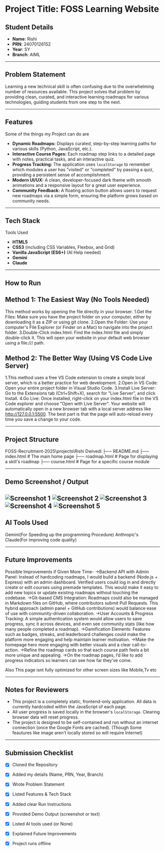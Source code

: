 # Project Title: FOSS Learning Website

## Student Details
- **Name**: Rishi 
- **PRN**: 24070126152 
- **Year**: SY 
- **Branch**: AIML  

---

## Problem Statement
Learning a new technical skill is often confusing due to the overwhelming number of resources available. This project solves that problem by providing clean, curated, and interactive learning roadmaps for various technologies, guiding students from one step to the next.

---

## Features
Some of the things my Project can do are
- **Dynamic Roadmaps:** Displays curated, step-by-step learning paths for various skills (Python, JavaScript, etc.).
- **Interactive Course Pages:** Each roadmap step links to a detailed page with notes, practical tasks, and an interactive quiz.
- **Progress Tracking:** The application uses `localStorage` to remember which modules a user has "visited" or "completed" by passing a quiz, providing a persistent sense of accomplishment.
- **Modern UI/UX:** A clean, developer-focused dark theme with smooth animations and a responsive layout for a great user experience.
- **Community Feedback:** A floating action button allows users to request new roadmaps via a simple form, ensuring the platform grows based on community needs.

---

## Tech Stack
Tools Used
- **HTML5**
- **CSS3** (including CSS Variables, Flexbox, and Grid)
- **Vanilla JavaScript (ES6+)** (AI Help needed)
- **Gemini**
- **Claude**

---

## How to Run
## Method 1: The Easiest Way (No Tools Needed)
This method works by opening the file directly in your browser.
1.Get the Files: Make sure you have the project folder on your computer, either by downloading it as a ZIP or using git clone.
2.Open the Folder: Use your computer's File Explorer (or Finder on a Mac) to navigate into the project folder.
3.Double-Click index.html: Find the index.html file and simply double-click it.
    This will open your website in your default web browser using a file:/// path.
## Method 2: The Better Way (Using VS Code Live Server)
1.This method uses a free VS Code extension to create a simple local server, which is a better practice for web development.
2.Open in VS Code: Open your entire project folder in Visual Studio Code.
3.Install Live Server: Go to the Extensions tab (Ctrl+Shift+X), search for "Live Server", and click Install.
4.Go Live: Once installed, right-click on your index.html file in the VS Code explorer and choose "Open with Live Server".
    Your website will automatically open in a new browser tab with a local server address like http://127.0.0.1:5500. The best part is that the page will auto-reload every time you save a change to your code.



---

## Project Structure

FOSS-Recruitment-2025\projects\Rishi Dwivedi
├── README.md
├── index.html       # The main home page
├── roadmap.html     # Page for displaying a skill's roadmap
├── course.html      # Page for a specific course module

---

## Demo Screenshot / Output
![Screenshot 1](./ScreenShot/Screenshot%202025-08-26%20230551.png)
![Screenshot 2](./ScreenShot/Screenshot%202025-08-26%20230613.png)
![Screenshot 3](./ScreenShot/Screenshot%202025-08-26%20230640.png)
![Screenshot 4](./ScreenShot/Screenshot%202025-08-26%20230651.png)
![Screenshot 5](./ScreenShot/Screenshot%202025-08-26%20230710.png)
---

## AI Tools Used
Gemini(For Speeding up the programming Procedure)
Anthropic's Claude(For improving code quality)

---

## Future Improvements
Possible Improvements if Given More Time-
->Backend API with Admin Panel: Instead of hardcoding roadmaps, I would build a backend (Node.js + Express) with an admin dashboard. Verified users could log in and directly create or edit courses using premade templates. This would make it easy to add new topics or update existing roadmaps without touching the codebase.
->Git-based CMS Integration: Roadmaps could also be managed in Markdown files on GitHub, where contributors submit Pull Requests. This hybrid approach (admin panel + GitHub contributions) would balance ease of use with community-driven collaboration.
->User Accounts & Progress Tracking: A simple authentication system would allow users to save progress, sync it across devices, and even see community stats (like how many people completed a roadmap).
->Gamification Elements: Features such as badges, streaks, and leaderboard challenges could make the platform more engaging and help maintain learner motivation.
->Make the homepage hero more engaging with better visuals and a clear call-to-action.
->Refine the roadmap cards so that each course path feels a bit more unique and appealing.
->On the roadmap pages, I’d like to add progress indicators so learners can see how far they’ve come.

Also This page isnt fully optimized for other screen sizes like Mobile,Tv etc

---

## Notes for Reviewers
- This project is a completely static, frontend-only application. All data is currently hardcoded within the JavaScript of each page.
- All user progress is saved locally in the browser's `localStorage`. Clearing browser data will reset progress.
- The project is designed to be self-contained and run without an internet connection (once the Google Fonts are cached).
    (Though Some feautures like image aren't locally stored so will require Internet)

---

## Submission Checklist 
- [x] Cloned the Repository 
- [x] Added my details (Name, PRN, Year, Branch)  
- [x] Wrote Problem Statement  
- [x] Listed Features & Tech Stack  
- [x] Added clear Run Instructions  
- [x] Provided Demo Output (screenshot or text)  
- [x] Listed AI tools used (or None)  
- [x] Explained Future Improvements  
- [x] Project runs offline

